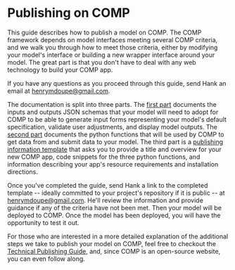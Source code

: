 # Publishing on COMP

This guide describes how to publish a model on COMP. The COMP framework depends on model interfaces meeting several COMP criteria, and we walk you through how to meet those criteria, either by modifying your model's interface or building a new wrapper interface around your model. The great part is that you don't have to deal with any web technology to build your COMP app. 

If you have any questions as you proceed through this guide, send Hank an email at henrymdoupe@gmail.com. 

The documentation is split into three parts. The [first part](IOSCHEMA.md) documents the inputs and outputs JSON schemas that your model will need to adopt for COMP to be able to generate input forms representing your model's default specification, validate user adjustments, and display model outputs. The [second part](ENDPOINTS.md) documents the python functions that will be used by COMP to get data from and submit data to your model. The third part is a [publishing information template](TEMPLATE.md) that asks you to provide a title and overview for your new COMP app, code snippets for the three python functions, and information describing your app's resource requirements and installation directions.

Once you've completed the guide, send Hank a link to the completed template -- ideally committed to your project's repository if it is public -- at henrymdoupe@gmail.com. He'll review the  information and provide guidance if any of the criteria have not been met. Then your model will be deployed to COMP. Once the model has been deployed, you will have the opportunity to test it out. 

For those who are interested in a more detailed explanation of the additional steps we  take to publish your model on COMP, feel free to checkout the [Technical Publishing Guide](TECHNICALPUBLISHING.md), and, since COMP is an open-source website, you can even follow along.